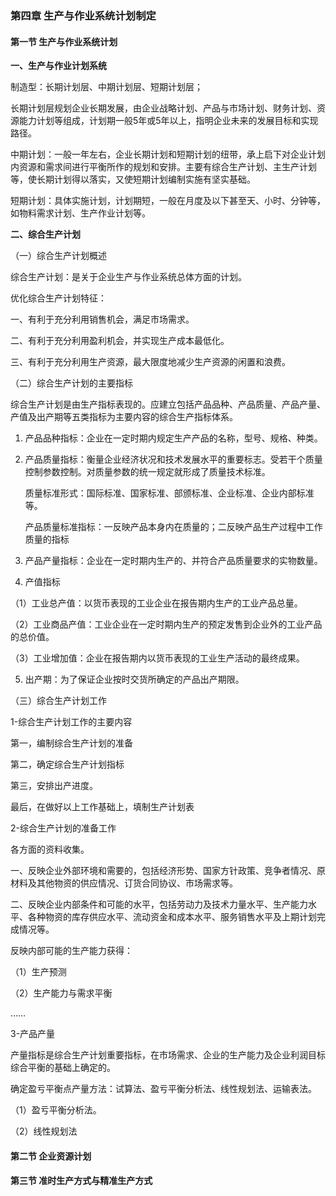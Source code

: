 ### 第四章	生产与作业系统计划制定

#### 第一节	生产与作业系统计划

**一、生产与作业计划系统**

制造型：长期计划层、中期计划层、短期计划层；

长期计划层规划企业长期发展，由企业战略计划、产品与市场计划、财务计划、资源能力计划等组成，计划期一般5年或5年以上，指明企业未来的发展目标和实现路径。

中期计划：一般一年左右，企业长期计划和短期计划的纽带，承上启下对企业计划内资源和需求间进行平衡所作的规划和安排。主要有综合生产计划、主生产计划等，使长期计划得以落实，又使短期计划编制实施有坚实基础。

短期计划：具体实施计划，计划期短，一般在月度及以下甚至天、小时、分钟等，如物料需求计划、生产作业计划等。

**二、综合生产计划**

（一）综合生产计划概述

综合生产计划：是关于企业生产与作业系统总体方面的计划。

优化综合生产计划特征：

一、有利于充分利用销售机会，满足市场需求。

二、有利于充分利用盈利机会，并实现生产成本最低化。

三、有利于充分利用生产资源，最大限度地减少生产资源的闲置和浪费。

（二）综合生产计划的主要指标

综合生产计划是由生产指标表现的。应建立包括产品品种、产品质量、产品产量、产值及出产期等五类指标为主要内容的综合生产指标体系。

1. 产品品种指标：企业在一定时期内规定生产产品的名称，型号、规格、种类。

2. 产品质量指标：衡量企业经济状况和技术发展水平的重要标志。受若干个质量控制参数控制。对质量参数的统一规定就形成了质量技术标准。

   质量标准形式：国际标准、国家标准、部颁标准、企业标准、企业内部标准等。

   产品质量标准指标：一反映产品本身内在质量的；二反映产品生产过程中工作质量的指标

3. 产品产量指标：企业在一定时期内生产的、并符合产品质量要求的实物数量。

4. 产值指标

（1）工业总产值：以货币表现的工业企业在报告期内生产的工业产品总量。

（2）工业商品产值：工业企业在一定时期内生产的预定发售到企业外的工业产品的总价值。

（3）工业增加值：企业在报告期内以货币表现的工业生产活动的最终成果。

5. 出产期：为了保证企业按时交货所确定的产品出产期限。

（三）综合生产计划工作

1-综合生产计划工作的主要内容

第一，编制综合生产计划的准备

第二，确定综合生产计划指标

第三，安排出产进度。

最后，在做好以上工作基础上，填制生产计划表

2-综合生产计划的准备工作

各方面的资料收集。

一、反映企业外部环境和需要的，包括经济形势、国家方针政策、竞争者情况、原材料及其他物资的供应情况、订货合同协议、市场需求等。

二、反映企业内部条件和可能的水平，包括劳动力及技术力量水平、生产能力水平、各种物资的库存供应水平、流动资金和成本水平、服务销售水平及上期计划完成情况等。

反映内部可能的生产能力获得：

（1）生产预测

（2）生产能力与需求平衡

……

3-产品产量

产量指标是综合生产计划重要指标，在市场需求、企业的生产能力及企业利润目标综合平衡的基础上确定的。

确定盈亏平衡点产量方法：试算法、盈亏平衡分析法、线性规划法、运输表法。

（1）盈亏平衡分析法。

（2）线性规划法

#### 第二节	企业资源计划



#### 第三节	准时生产方式与精准生产方式



